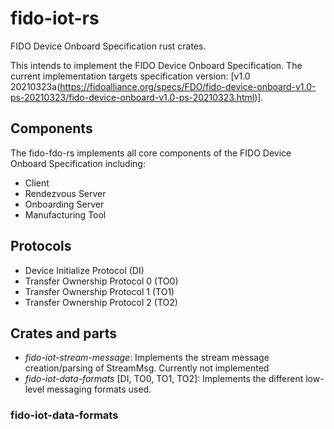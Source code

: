 # fido-iot-rs
FIDO Device Onboard Specification rust crates.

This intends to implement the FIDO Device Onboard Specification.
The current implementation targets  specification version: [v1.0 20210323a(https://fidoalliance.org/specs/FDO/fido-device-onboard-v1.0-ps-20210323/fido-device-onboard-v1.0-ps-20210323.html)].

## Components
The fido-fdo-rs implements all core components of the FIDO Device Onboard Specification including:
- Client
- Rendezvous Server
- Onboarding Server
- Manufacturing Tool

## Protocols
- Device Initialize Protocol (DI)
- Transfer Ownership Protocol 0 (TO0)
- Transfer Ownership Protocol 1 (TO1)
- Transfer Ownership Protocol 2 (TO2)

## Crates and parts
- *fido-iot-stream-message*: Implements the stream message creation/parsing of StreamMsg. Currently not implemented
- *fido-iot-data-formats* [DI, TO0, TO1, TO2]: Implements the different low-level messaging formats used.

### fido-iot-data-formats
